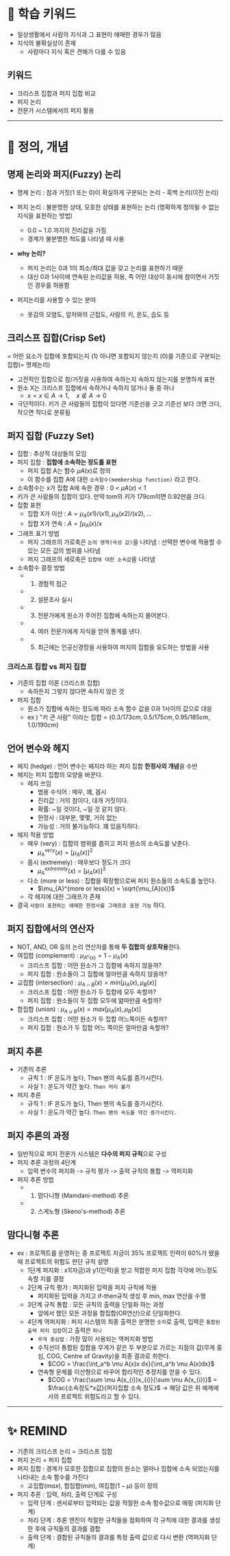 # 🚀 학습 키워드

- 일상생활에서 사람의 지식과 그 표현이 애매한 경우가 많음
- 지식의 불확실성이 존재
  - 사람마다 지식 혹은 견해가 다를 수 있음

## 키워드

- 크리스프 집합과 퍼지 집합 비교
- 퍼지 논리
- 전문가 시스템에서의 퍼지 활용

---

# 📝 정의, 개념

## 명제 논리와 퍼지(Fuzzy) 논리

- 명제 논리 : 참과 거짓(1 또는 0)이 확실하게 구분되는 논리 - 흑백 논리(이진 논리)
- 퍼지 논리 : 불분명한 상태, 모호한 상태를 표현하는 논리 (명확하게 정의될 수 없는 지식을 표현하는 방법)

  - 0.0 ~ 1.0 까지의 진리값을 가짐
  - 경계가 불분명한 척도를 나타낼 때 사용

- **why 논리?**

  - 퍼지 논리는 0과 1의 최소/최대 값을 갖고 논리를 표현하기 때문
  - 대신 0과 1사이에 연속된 논리값을 허용, 즉 어떤 대상이 동시에 참이면서 거짓인 경우를 허용함

- 퍼지논리를 사용할 수 있는 분야
  - 옷감의 오염도, 앞차와의 근접도, 사람의 키, 온도, 습도 등

## 크리스프 집합(Crisp Set)

= 어떤 요소가 집합에 포함되는지 (1) 아니면 포함되지 않는지 (0)를 기준으로 구분되는 집합(= 명제논리)

- 고전적인 집합으로 참/거짓을 사용하여 속하는지 속하지 않는지를 분명하게 표현
- 원소 X는 크리스프 집합에서 속하거나 속하지 않거나 둘 중 하나
  - $x = x \in A \rightarrow 1, \quad x \notin A \rightarrow 0$
- 극단적이다. 키가 큰 사람들의 집합이 있다면 기준선을 긋고 기준선 보다 크면 크다, 작으면 작다로 분류됨

## 퍼지 집합 (Fuzzy Set)

- 집합 : 추상적 대상들의 모임
- 퍼지 집합 : **집합에 소속하는 정도를 표현**
  - 퍼지 집합 A는 함수 $\mu A(x)$로 정의
  - 이 함수를 집합 A에 대한 `소속함수(membership function)` 라고 한다.
- 소속함수는 x가 집합 A에 속한 경우 : 0 < $\mu A(x)$ < 1
- 키가 큰 사람들의 집합이 있다. 만약 tom의 키가 179cm이면 0.92만큼 크다.
- 집합 표현
  - 집합 X가 이산 : $A = {\mu_{A}(x1)/(x1), \mu_{A}(x2)/(x2), ...}$
  - 집합 X가 연속 : $A = {\int \mu_{A}(x)/x}$
- 그래프 표기 방법
  - 퍼지 그래프의 가로축은 `논의 영역(속성 값)`을 나타냄 : 선택한 변수에 적용할 수 있는 모든 값의 범위를 나타냄
  - 퍼지 그래프의 세로축은 `집합에 대한 소속값`을 나타냄
- 소속함수 결정 방법
  - 1. 경험적 접근
  - 2. 설문조사 실시
  - 3. 전문가에게 원소가 주어진 집합에 속하는지 물어본다.
  - 4. 여러 전문가에게 지식을 얻어 통계를 낸다.
  - 5. 최근에는 인공신경망을 사용하여 퍼지의 집합을 유도하는 방법을 사용

### 크리스프 집합 vs 퍼지 집합

- 기존의 집합 이론 (크리스프 집합)
  - 속하든지 그렇지 않다면 속하지 않은 것
- 퍼지 집합
  - 원소가 집합에 속하는 정도에 따라 소속 함수 값을 0과 1사이의 값으로 대응
  - ex ) "키 큰 사람" 이라는 집합 = {${0.3/173cm, 0.5/175cm, 0.95/185cm, 1.0/190cm}$}

## 언어 변수와 헤지

- 헤지 (hedge) : 언어 변수는 헤지라 하는 퍼지 집합 **한정사의 개념**을 수반
- 헤지는 퍼지 집합의 모양을 바꾼다.
  - 헤지 쓰임
    - 범용 수식어 : 매우, 꽤, 몹시
    - 진리값 : 거의 참이다, 대개 거짓이다.
    - 확률: ~일 것이다, ~일 것 같지 않다.
    - 한정사 : 대부분, 몇몇, 거의 없는
    - 가능성 : 거의 불가능하다. 꽤 있음직하다.
- 헤지 적용 방법
  - 매우 (very) : 집합의 범위를 좁히고 퍼지 원소의 소속도를 낮춘다.
    - $\mu_{A}^{very}(x) = [\mu_{A}(x)]^2$
  - 몹시 (extremely) : 매우보다 정도가 크다
    - $\mu_{A}^{extremely}(x) = [\mu_{A}(x)]^3$
  - 다소 (more or less) : 집합을 확장함으로써 퍼지 원소들의 소속도를 높인다.
    - $\mu_{A}^{more or less}(x) = \sqrt{\mu_{A}(x)}$
  - 각 헤지에 대한 그래프가 존재
- 결국 `사람이 표현하는 애매한 한정사를 그래프로 표현 가능` 하다.

## 퍼지 집합에서의 연산자

- NOT, AND, OR 등의 논리 연산자를 통해 **두 집합의 상호작용**한다.
- 여집합 (complement) : $\mu_{A^{c}(x)} = 1 - \mu_{A}(x)$
  - 크리스프 집합 : 어떤 원소가 그 집합에 속하지 않을까?
  - 퍼지 집합 : 원소들이 그 집합에 얼마만큼 속하지 않을까?
- 교집합 (intersection) : $\mu_{A \cap B}(x) = min[\mu_{A}(x), \mu_{B}(x)]$
  - 크리스프 집합 : 어떤 원소가 두 집합에 모두 속할까?
  - 퍼지 집합 : 원소들이 두 집합 모두에 얾마만큼 속할까?
- 합집합 (union) : $\mu_{A \cup B}(x) = max[\mu_{A}(x), \mu_{B}(x)]$
  - 크리스프 집합 : 어떤 원소가 두 집합 어느쪽이든 속할까?
  - 퍼지 집합 : 원소가 두 집합 어느 쪽이든 얼마만큼 속할까?

## 퍼지 추론

- 기존의 추론
  - 규칙 1 : IF 온도가 높다, Then 팬의 속도를 증가시킨다.
  - 사실 1 : 온도가 약간 높다. `Then 처리 불가`
- 퍼지 추론
  - 규칙 1 : IF 온도가 높다, Then 팬의 속도를 증가시킨다.
  - 사실 1 : 온도가 약간 높다. `Then 팬의 속도를 약간 증가시킨다.`

## 퍼지 추론의 과정

- 일반적으로 퍼지 전문가 시스템은 **다수의 퍼지 규칙**으로 구성
- 퍼지 추론 과정의 4단계
  - 입력 변수의 퍼지화 -> 규칙 평가 -> 출력 규칙의 통합 -> 역퍼지화
- 퍼지 추론 방법
  - 1. 맘다니형 (Mamdani-method) 추론
  - 2. 스게노형 (Skeno's-method) 추론

## 맘다니형 추론

- ex : 프로젝트를 운영하는 중 프로젝트 자금이 35% 프로젝트 인력이 60%가 됐을 때 프로젝트의 위험도 판단 규칙 설명
  - 1단계 퍼지화 : x1(자금)과 y1(인력)을 받고 적합한 퍼지 집합 각각에 어느정도 속할 지를 결정
  - 2단계 규칙 평가 : 퍼지화된 입력을 퍼지 규칙에 적용
    - 퍼지화된 입력을 가지고 if-then규칙 생성 후 min, max 연산을 수행
  - 3단계 규칙 통합 : 모든 규칙의 출력을 단일화 하는 과정
    - 앞에서 했던 모든 과정을 합집합(OR연산)으로 단일화한다.
  - 4단계 역퍼지화 : 퍼지 시스템의 최종 출력은 분명한 `숫자`로 출력, 입력은 `통합된 출력 퍼지 집합`이고 출력은 `하나`
    - `무게 중심법` : 가장 많이 사용되는 역퍼지화 방법
    - 수직선이 통합된 집합을 무게가 같은 두 부분으로 가르는 지점의 값(무게 중심, COG, Centre of Gravity)을 최종 결과로 취한다.
      - $COG = \frac{\int_a^b \mu A(x)x dx}{\int_a^b \mu A(x)dx}$
    - 연속형 문제를 이산형으로 바꾸어 합리적인 추정치를 얻을 수 있다.
      - $COG = \frac{\sum \mu A(x_{i})x_{i}}{\sum \mu A(x_{i})}$ = $\frac{소속정도*x값}{퍼지집합 소속 정도}$ -> 해당 값은 위 예제에서의 프로젝트 위험도라고 할 수 있다.

---

# ✨ REMIND

- 기존의 크리스프 논리 = 크리스프 집합
- 퍼지 논리 = 퍼지 집합
- 퍼지 집합 : 경계가 모호한 집합으로 집합의 원소는 얼마나 집합에 소속 되었는지를 나타내는 소속 함수를 가진다
  - 교집합($max$), 합집합($min$), 여집합($1-\mu$) 등이 정의
- 퍼지 추론 : 입력, 처리, 출력 단계로 구성
  - 입력 단계 : 센서로부터 입력되는 값을 적절한 소속 함수값으로 매핑 (퍼지화 단계)
  - 처리 단계 : 추론 엔진이 적절한 규칙들을 점화하여 각 규칙에 대한 결과를 생성한 후에 규칙들의 결과를 결합
  - 출력 단계 : 결합된 규칙들의 결과를 특정 출력 값으로 다시 변환 (역퍼지화 단계)
